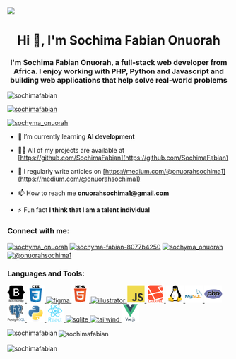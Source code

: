 <img src="https://img.freepik.com/premium-photo/happy-young-successful-it-engineer-casualwear-looking-you-while-sitting-by-workplace-against-c_622301-5572.jpg?size=626&ext=jpg&uid=R61898294&semt=ais" width=1000>
<h1 align="center">Hi 👋, I'm Sochima Fabian Onuorah</h1>
<h3 align="center">I'm Sochima Fabian Onuorah, a full-stack web developer from Africa. I enjoy working with PHP, Python and Javascript and building web applications that help solve real-world problems</h3>

<p align=""> <img src="https://komarev.com/ghpvc/?username=sochimafabian&label=Profile%20views&color=0e75b6&style=flat" alt="sochimafabian" /> </p>

<p align=""> <a href="https://github.com/ryo-ma/github-profile-trophy"><img src="https://github-profile-trophy.vercel.app/?username=sochimafabian" alt="sochimafabian" /></a> </p>

<p align="left"> <a href="https://twitter.com/sochyma_onuorah" target="blank"><img src="https://img.shields.io/twitter/follow/sochyma_onuorah?logo=twitter&style=for-the-badge" alt="sochyma_onuorah" /></a> </p>

- 🌱 I’m currently learning **AI development**

- 👨‍💻 All of my projects are available at [https://github.com/SochimaFabian](https://github.com/SochimaFabian)

- 📝 I regularly write articles on [https://medium.com/@onuorahsochima1](https://medium.com/@onuorahsochima1)

- 📫 How to reach me **onuorahsochima1@gmail.com**

- ⚡ Fun fact **I think that I am a talent individual**

<h3 align="left">Connect with me:</h3>
<p align="left">
<a href="https://twitter.com/sochyma_onuorah" target="blank"><img align="center" src="https://raw.githubusercontent.com/rahuldkjain/github-profile-readme-generator/master/src/images/icons/Social/twitter.svg" alt="sochyma_onuorah" height="30" width="40" /></a>
<a href="https://linkedin.com/in/sochyma-fabian-8077b4250" target="blank"><img align="center" src="https://raw.githubusercontent.com/rahuldkjain/github-profile-readme-generator/master/src/images/icons/Social/linked-in-alt.svg" alt="sochyma-fabian-8077b4250" height="30" width="40" /></a>
<a href="https://instagram.com/sochyma_onuorah" target="blank"><img align="center" src="https://raw.githubusercontent.com/rahuldkjain/github-profile-readme-generator/master/src/images/icons/Social/instagram.svg" alt="sochyma_onuorah" height="30" width="40" /></a>
<a href="https://medium.com/@onuorahsochima1" target="blank"><img align="center" src="https://raw.githubusercontent.com/rahuldkjain/github-profile-readme-generator/master/src/images/icons/Social/medium.svg" alt="@onuorahsochima1" height="30" width="40" /></a>
</p>

<h3 align="left">Languages and Tools:</h3>
<p align="left"> <a href="https://getbootstrap.com" target="_blank" rel="noreferrer"> <img src="https://raw.githubusercontent.com/devicons/devicon/master/icons/bootstrap/bootstrap-plain-wordmark.svg" alt="bootstrap" width="40" height="40"/> </a> <a href="https://www.w3schools.com/css/" target="_blank" rel="noreferrer"> <img src="https://raw.githubusercontent.com/devicons/devicon/master/icons/css3/css3-original-wordmark.svg" alt="css3" width="40" height="40"/> </a> <a href="https://www.figma.com/" target="_blank" rel="noreferrer"> <img src="https://www.vectorlogo.zone/logos/figma/figma-icon.svg" alt="figma" width="40" height="40"/> </a> <a href="https://www.w3.org/html/" target="_blank" rel="noreferrer"> <img src="https://raw.githubusercontent.com/devicons/devicon/master/icons/html5/html5-original-wordmark.svg" alt="html5" width="40" height="40"/> </a> <a href="https://www.adobe.com/in/products/illustrator.html" target="_blank" rel="noreferrer"> <img src="https://www.vectorlogo.zone/logos/adobe_illustrator/adobe_illustrator-icon.svg" alt="illustrator" width="40" height="40"/> </a> <a href="https://developer.mozilla.org/en-US/docs/Web/JavaScript" target="_blank" rel="noreferrer"> <img src="https://raw.githubusercontent.com/devicons/devicon/master/icons/javascript/javascript-original.svg" alt="javascript" width="40" height="40"/> </a> <a href="https://laravel.com/" target="_blank" rel="noreferrer"> <img src="https://raw.githubusercontent.com/devicons/devicon/master/icons/laravel/laravel-plain-wordmark.svg" alt="laravel" width="40" height="40"/> </a> <a href="https://www.linux.org/" target="_blank" rel="noreferrer"> <img src="https://raw.githubusercontent.com/devicons/devicon/master/icons/linux/linux-original.svg" alt="linux" width="40" height="40"/> </a> <a href="https://www.mysql.com/" target="_blank" rel="noreferrer"> <img src="https://raw.githubusercontent.com/devicons/devicon/master/icons/mysql/mysql-original-wordmark.svg" alt="mysql" width="40" height="40"/> </a> <a href="https://www.php.net" target="_blank" rel="noreferrer"> <img src="https://raw.githubusercontent.com/devicons/devicon/master/icons/php/php-original.svg" alt="php" width="40" height="40"/> </a> <a href="https://www.postgresql.org" target="_blank" rel="noreferrer"> <img src="https://raw.githubusercontent.com/devicons/devicon/master/icons/postgresql/postgresql-original-wordmark.svg" alt="postgresql" width="40" height="40"/> </a> <a href="https://www.python.org" target="_blank" rel="noreferrer"> <img src="https://raw.githubusercontent.com/devicons/devicon/master/icons/python/python-original.svg" alt="python" width="40" height="40"/> </a> <a href="https://reactjs.org/" target="_blank" rel="noreferrer"> <img src="https://raw.githubusercontent.com/devicons/devicon/master/icons/react/react-original-wordmark.svg" alt="react" width="40" height="40"/> </a> <a href="https://www.sqlite.org/" target="_blank" rel="noreferrer"> <img src="https://www.vectorlogo.zone/logos/sqlite/sqlite-icon.svg" alt="sqlite" width="40" height="40"/> </a> <a href="https://tailwindcss.com/" target="_blank" rel="noreferrer"> <img src="https://www.vectorlogo.zone/logos/tailwindcss/tailwindcss-icon.svg" alt="tailwind" width="40" height="40"/> </a> <a href="https://vuejs.org/" target="_blank" rel="noreferrer"> <img src="https://raw.githubusercontent.com/devicons/devicon/master/icons/vuejs/vuejs-original-wordmark.svg" alt="vuejs" width="40" height="40"/> </a> </p>

<p><img align="left" src="https://github-readme-stats.vercel.app/api/top-langs?username=sochimafabian&show_icons=true&locale=en&layout=compact" alt="sochimafabian" /></p>

<p>&nbsp;<img align="center" src="https://github-readme-stats.vercel.app/api?username=sochimafabian&show_icons=true&locale=en" alt="sochimafabian" /></p>

<p><img align="center" src="https://github-readme-streak-stats.herokuapp.com/?user=sochimafabian&" alt="sochimafabian" /></p>
